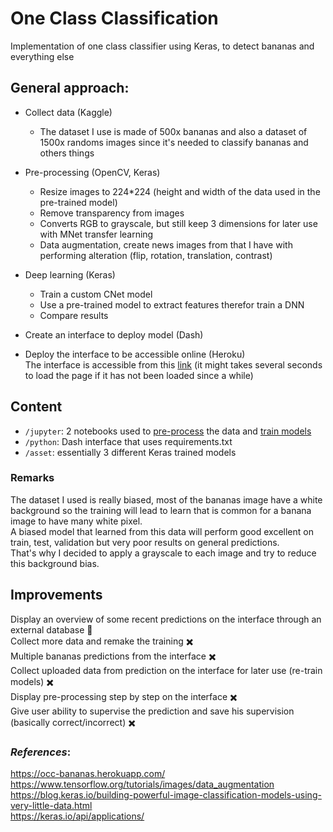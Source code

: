 # One Class Classification  
 Implementation of one class classifier using Keras, to detect bananas and everything else  


## General approach:  
- Collect data (Kaggle)  
    - The dataset I use is made of 500x bananas and also a dataset of 1500x randoms images since it's needed to classify bananas and others things  


- Pre-processing (OpenCV, Keras)  
    - Resize images to 224*224 (height and width of the data used in the pre-trained model)  
    - Remove transparency from images  
    - Converts RGB to grayscale, but still keep 3 dimensions for later use with MNet transfer learning  
    - Data augmentation, create news images from that I have with performing alteration (flip, rotation, translation, contrast)  


- Deep learning (Keras)
    - Train a custom CNet model  
    - Use a pre-trained model to extract features therefor train a DNN  
    - Compare results  


- Create an interface to deploy model (Dash)  


- Deploy the interface to be accessible online (Heroku)  
The interface is accessible from this [link](https://occ-bananas.herokuapp.com/) (it might takes several seconds to load the page if it has not been loaded since a while)  

## Content

- `/jupyter`: 2 notebooks used to [pre-process](jupyter/preprocess.ipynb) the data and [train models](jupyter/models.ipynb)  
- `/python`: Dash interface that uses requirements.txt  
- `/asset`: essentially 3 different Keras trained models  

### Remarks
The dataset I used is really biased, most of the bananas image have a white background so the training will lead to learn that is common for a banana image to have many white pixel.  
A biased model that learned from this data will perform good excellent on train, test, validation but very poor results on general predictions.  
That's why I decided to apply a grayscale to each image and try to reduce this background bias.  


## Improvements
Display an overview of some recent predictions on the interface through an external database :banana:  
Collect more data and remake the training :heavy_multiplication_x:  
Multiple bananas predictions from the interface :heavy_multiplication_x:  
Collect uploaded data from prediction on the interface for later use (re-train models) :heavy_multiplication_x:  
Display pre-processing step by step on the interface :heavy_multiplication_x:  
Give user ability to supervise the prediction and save his supervision (basically correct/incorrect) :heavy_multiplication_x:  


### *References*:
https://occ-bananas.herokuapp.com/  
https://www.tensorflow.org/tutorials/images/data_augmentation  
https://blog.keras.io/building-powerful-image-classification-models-using-very-little-data.html    
https://keras.io/api/applications/  
